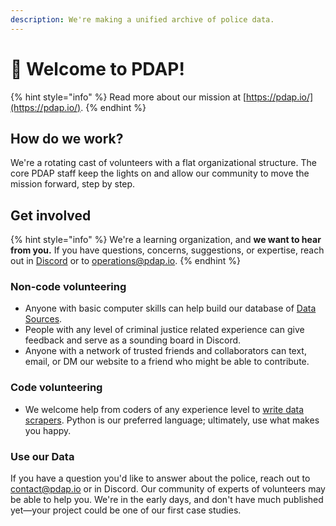 ```yaml
---
description: We're making a unified archive of police data.
---
```


# 👋 Welcome to PDAP!

{% hint style="info" %}
Read more about our mission at [https://pdap.io/](https://pdap.io/).
{% endhint %}

## How do we work?

We're a rotating cast of volunteers with a flat organizational structure. The core PDAP staff keep the lights on and allow our community to move the mission forward, step by step.

## Get involved

{% hint style="info" %}
We're a learning organization, and **we want to hear from you.** If you have questions, concerns, suggestions, or expertise, reach out in [Discord](https://discord.com/invite/cn2ZpVTdw7) or to [operations@pdap.io](mailto:operations@pdap.io).
{% endhint %}

### Non-code volunteering

* Anyone with basic computer skills can help build our database of [Data Sources](activities/data-storage/submit-or-update-datasets/).
* People with any level of criminal justice related experience can give feedback and serve as a sounding board in Discord.
* Anyone with a network of trusted friends and collaborators can text, email, or DM our website to a friend who might be able to contribute.

### Code volunteering

* We welcome help from coders of any experience level to [write data scrapers](https://github.com/Police-Data-Accessibility-Project/PDAP-Scrapers/blob/main/CONTRIBUTING.md). Python is our preferred language; ultimately, use what makes you happy.

### Use our Data

If you have a question you'd like to answer about the police, reach out to contact@pdap.io or in Discord. Our community of experts of volunteers may be able to help you. We're in the early days, and don't have much published yet—your project could be one of our first case studies.
